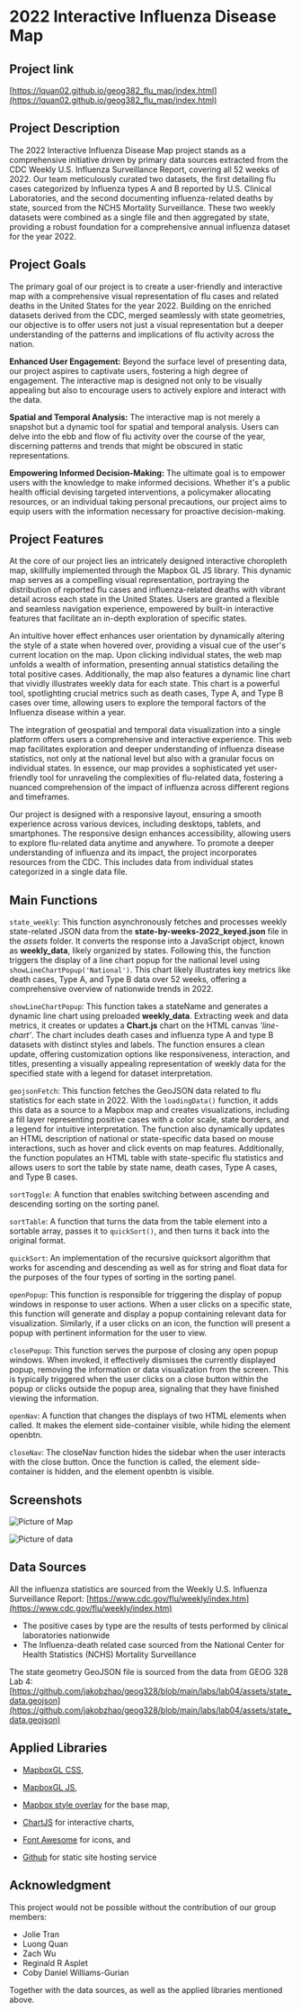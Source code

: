 # 2022 Interactive Influenza Disease Map


## Project link

[https://lquan02.github.io/geog382_flu_map/index.html](https://lquan02.github.io/geog382_flu_map/index.html) 


## Project Description

The 2022 Interactive Influenza Disease Map project stands as a comprehensive initiative driven by primary data sources extracted from the CDC Weekly U.S. Influenza Surveillance Report, covering all 52 weeks of 2022. Our team meticulously curated two datasets, the first detailing flu cases categorized by Influenza types A and B reported by U.S. Clinical Laboratories, and the second documenting influenza-related deaths by state, sourced from the NCHS Mortality Surveillance. These two weekly datasets were combined as a single file and then aggregated by state, providing a robust foundation for a comprehensive annual influenza dataset for the year 2022.


## Project Goals

The primary goal of our project is to create a user-friendly and interactive map with a comprehensive visual representation of flu cases and related deaths in the United States for the year 2022. Building on the enriched datasets derived from the CDC, merged seamlessly with state geometries, our objective is to offer users not just a visual representation but a deeper understanding of the patterns and implications of flu activity across the nation.

**Enhanced User Engagement:** Beyond the surface level of presenting data, our project aspires to captivate users, fostering a high degree of engagement. The interactive map is designed not only to be visually appealing but also to encourage users to actively explore and interact with the data.

**Spatial and Temporal Analysis:** The interactive map is not merely a snapshot but a dynamic tool for spatial and temporal analysis. Users can delve into the ebb and flow of flu activity over the course of the year, discerning patterns and trends that might be obscured in static representations.

**Empowering Informed Decision-Making:** The ultimate goal is to empower users with the knowledge to make informed decisions. Whether it's a public health official devising targeted interventions, a policymaker allocating resources, or an individual taking personal precautions, our project aims to equip users with the information necessary for proactive decision-making.


## Project Features

At the core of our project lies an intricately designed interactive choropleth map, skillfully implemented through the Mapbox GL JS library. This dynamic map serves as a compelling visual representation, portraying the distribution of reported flu cases and influenza-related deaths with vibrant detail across each state in the United States. Users are granted a flexible and seamless navigation experience, empowered by built-in interactive features that facilitate an in-depth exploration of specific states.

An intuitive hover effect enhances user orientation by dynamically altering the style of a state when hovered over, providing a visual cue of the user's current location on the map. Upon clicking individual states, the web map unfolds a wealth of information, presenting annual statistics detailing the total positive cases. Additionally, the map also features a dynamic line chart that vividly illustrates weekly data for each state. This chart is a powerful tool, spotlighting crucial metrics such as death cases, Type A, and Type B cases over time, allowing users to explore the temporal factors of the Influenza disease within a year. 

The integration of geospatial and temporal data visualization into a single platform offers users a comprehensive and interactive experience. This web map facilitates exploration and deeper understanding of influenza disease statistics, not only at the national level but also with a granular focus on individual states. In essence, our map provides a sophisticated yet user-friendly tool for unraveling the complexities of flu-related data, fostering a nuanced comprehension of the impact of influenza across different regions and timeframes.

Our project is designed with a responsive layout, ensuring a smooth experience across various devices, including desktops, tablets, and smartphones. The responsive design enhances accessibility, allowing users to explore flu-related data anytime and anywhere. To promote a deeper understanding of influenza and its impact, the project incorporates resources from the CDC. This includes data from individual states categorized in a single data file.


## Main Functions

`state_weekly`: This function asynchronously fetches and processes weekly state-related JSON data from the **state-by-weeks-2022_keyed.json** file in the *assets* folder. It converts the response into a JavaScript object, known as **weekly_data**, likely organized by states. Following this, the function triggers the display of a line chart popup for the national level using `showLineChartPopup('National')`. This chart likely illustrates key metrics like death cases, Type A, and Type B data over 52 weeks, offering a comprehensive overview of nationwide trends in 2022.

`showLineChartPopup`: This function takes a stateName and generates a dynamic line chart using preloaded **weekly_data**. Extracting week and data metrics, it creates or updates a **Chart.js** chart on the HTML canvas *'line-chart'*. The chart includes death cases and influenza type A and type B datasets with distinct styles and labels. The function ensures a clean update, offering customization options like responsiveness, interaction, and titles, presenting a visually appealing representation of weekly data for the specified state with a legend for dataset interpretation.

`geojsonFetch`: This function fetches the GeoJSON data related to flu statistics for each state in 2022. With the `loadingData()` function, it adds this data as a source to a Mapbox map and creates visualizations, including a fill layer representing positive cases with a color scale, state borders, and a legend for intuitive interpretation. The function also dynamically updates an HTML description of national or state-specific data based on mouse interactions, such as hover and click events on map features. Additionally, the function populates an HTML table with state-specific flu statistics and allows users to sort the table by state name, death cases, Type A cases, and Type B cases. 

`sortToggle`: A function that enables switching between ascending and descending sorting on the sorting panel.

`sortTable`: A function that turns the data from the table element into a sortable array, passes it to `quickSort()`, and then turns it back into the original format.

`quickSort`: An implementation of the recursive quicksort algorithm that works for ascending and descending as well as for string and float data for the purposes of the four types of sorting in the sorting panel.

`openPopup`: This function is responsible for triggering the display of popup windows in response to user actions. When a user clicks on a specific state, this function will generate and display a popup containing relevant data for visualization. Similarly, if a user clicks on an icon, the function will present a popup with pertinent information for the user to view.

`closePopup`: This function serves the purpose of closing any open popup windows. When invoked, it effectively dismisses the currently displayed popup, removing the information or data visualization from the screen. This is typically triggered when the user clicks on a close button within the popup or clicks outside the popup area, signaling that they have finished viewing the information.

`openNav`: A function that changes the displays of two HTML elements when called. It makes the element side-container visible, while hiding the element openbtn.

`closeNav`: The closeNav function hides the sidebar when the user interacts with the close button. Once the function is called, the element side-container is hidden, and the element openbtn is visible.



## Screenshots

![Picture of Map](https://lh3.googleusercontent.com/pw/ADCreHc-kIJprZln1bVRQyExJXWyqxr_ndMmdG-d9JosHhlUh-QVYzn6NrY48M8qLfKdSGDRnKjeCgIHxrw30BN2dSU1od-RauztdztxoLgswEpU12FlwBA=w2400)

![Picture of data](https://lh3.googleusercontent.com/pw/ADCreHdfVDB7PzD_7uAregjXlef6UpGmHY9W9QP267_Ih8gn_ygtpXIMqn2if-mTNgAE7h9c7YZIc7VSQI0T8Rs2jJbAPm9te7sAuPp1g44aBNId3vnsMrw=w2400)



## Data Sources

All the influenza statistics are sourced from the Weekly U.S. Influenza Surveillance Report: [https://www.cdc.gov/flu/weekly/index.htm](https://www.cdc.gov/flu/weekly/index.htm)

 * The positive cases by type are the results of tests performed by clinical laboratories nationwide
 * The Influenza-death related case sourced from the National Center for Health Statistics (NCHS) Mortality Surveillance


The state geometry GeoJSON file is sourced from the data from GEOG 328 Lab 4: [https://github.com/jakobzhao/geog328/blob/main/labs/lab04/assets/state_data.geojson](https://github.com/jakobzhao/geog328/blob/main/labs/lab04/assets/state_data.geojson) 

 

## Applied Libraries

* [MapboxGL CSS](https://api.mapbox.com/mapbox-gl-js/v2.5.0/mapbox-gl.css),

* [MapboxGL JS](https://docs.mapbox.com/mapbox-gl-js/api/),

* [Mapbox style overlay](https://docs.mapbox.com/api/maps/styles/) for the base map,

* [ChartJS](https://cdnjs.cloudflare.com/ajax/libs/Chart.js/3.7.0/chart.min.js) for interactive charts,

* [Font Awesome](https://fontawesome.com/) for icons, and 

* [Github](https://github.com/) for static site hosting service



## Acknowledgment

This project would not be possible without the contribution of our group members:

* Jolie Tran
* Luong Quan
* Zach Wu
* Reginald R Asplet
* Coby Daniel Williams-Gurian

Together with the data sources, as well as the applied libraries mentioned above.
